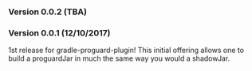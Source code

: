 ### Version 0.0.2 (TBA)

### Version 0.0.1 (12/10/2017)

1st release for gradle-proguard-plugin! This initial offering allows one to build a proguardJar in much the same way you would a shadowJar.
